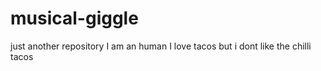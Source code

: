 # musical-giggle
just another repository
I am an human
I love  tacos but i dont like the chilli tacos
